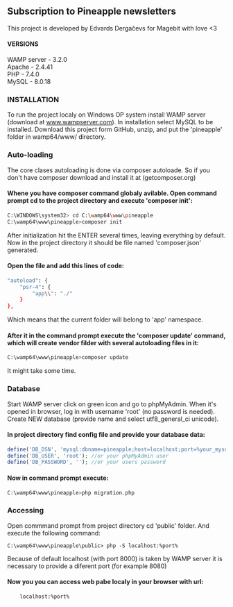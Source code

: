 ## Subscription to Pineapple newsletters
This project is developed by Edvards Dergačevs for Magebit with love <3

#### VERSIONS

WAMP server - 3.2.0  
Apache - 2.4.41  
PHP - 7.4.0  
MySQL - 8.0.18

### INSTALLATION

To run the project localy on Windows OP system install WAMP server (download at www.wampserver.com).
In installation select MySQL to be installed.
Download this project form GitHub, unzip, and put the 'pineapple' folder in wamp64/www/ directory.

### Auto-loading

The core clases autoloading is done via composer autoloade. So if you don't have composer download and install it at (getcomposer.org)
#### Whene you have composer command globaly avilable. Open command prompt cd to the project directory and execute 'composer init':
```bash
C:\WINDOWS\system32> cd C:\wamp64\www\pineapple
C:\wamp64\www\pineapple>composer init
```
After initialization hit the ENTER several times, leaving everything by default.
Now in the project directory it should be file named 'composer.json' generated.
#### Open the file and add this lines of code:
```bash
"autoload": {
    "psr-4": {
        "app\\": "./"
    }
},
```
Which means that the current folder will belong to 'app' namespace.
#### After it in the command prompt execute the 'composer update' command, which will create vendor filder with several autoloading files in it:
```bash
C:\wamp64\www\pineapple>composer update
```
It might take some time.

### Database

Start WAMP server click on green icon and go to phpMyAdmin.
When it's opened in browser, log in with username 'root' (no password is needed).
Create NEW database (provide name and select utf8_general_ci unicode).
#### In project directory find config file and provide your database data:
```php
define('DB_DSN', 'mysql:dbname=pineapple;host=localhost;port=%your_mysql_port%');
define('DB_USER', 'root'); //or your phpMyAdmin user
define('DB_PASSWORD', ''); //or your users password
```

#### Now in command prompt execute:
```bash
C:\wamp64\www\pineapple>php migration.php
```

### Accessing

Open commmand prompt from project directory cd 'public' folder.
And execute the following command:
```url
C:\wamp64\www\pineapple\public> php -S localhost:%port%
```
Because of default localhost (with port 8000) is taken by WAMP server it is necessary to provide a diferent port (for example 8080)

#### Now you you can access web pabe localy in your browser with url:
```url
    localhost:%port%
```
